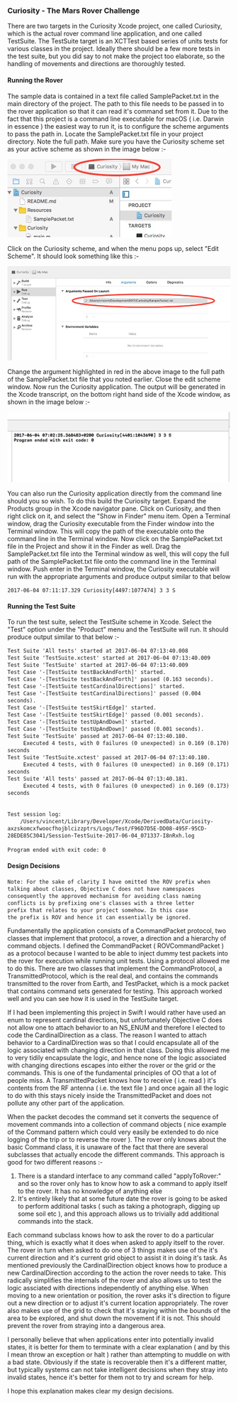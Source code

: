 ### Curiosity - The Mars Rover Challenge

There are two targets in the Curiosity Xcode project, one called Curiosity, which is the actual rover command line application, and one called TestSuite. The TestSuite target is an XCTTest based series of units tests for various classes in the project. Ideally there should be a few more tests in the test suite, but you did say to not make the project too elaborate, so the handling of movements and directions are thoroughly tested.

#### Running the Rover

The sample data is contained in a text file called SamplePacket.txt in the main directory of the project. The path to this file needs to be passed in to the rover application so that it can read it's command set from it. Due to the fact that this project is a command line executable for macOS ( i.e. Darwin in essence ) the easiest way to run it, is to configure the scheme arguments to pass the path in. Locate the SamplePacket.txt file in your project directory. Note the full path. Make sure you have the Curiosity scheme set as your active scheme as shown in the image below :-

![](./image1.jpeg)

Click on the Curiosity scheme, and when the menu pops up, select "Edit Scheme". It should look something like this :-

![](./image2.jpeg)

Change the argument highlighted in red in the above image to the full path of the SamplePacket.txt file that you noted earlier. Close the edit scheme window. Now run the Curiosity application. The output will be generated in the Xcode transcript, on the bottom right hand side of the Xcode window, as shown in the image below :-

![](./image3.jpeg)

You can also run the Curiosity application directly from the command line should you so wish. To do this build the Curiosity target. Expand the Products group in the Xcode navigator pane. Click on Curiosity, and then right click on it, and select the "Show in Finder" menu item. Open a Terminal window, drag the Curiosity executable from the Finder window into the Terminal window. This will copy the path of the executable onto the command line in the Terminal window. Now click on the SamplePacket.txt file in the Project and show it in the Finder as well. Drag the SamplePacket.txt file into the Terminal window as well, this will copy the full path of the SamplePacket.txt file onto the command line in the Terminal window. Push enter in the Terminal window, the Curiosity executable will run with the appropriate arguments and produce output similar to that below

~~~~
2017-06-04 07:11:17.329 Curiosity[4497:1077474] 3 3 S
~~~~

#### Running the Test Suite

To run the test suite, select the TestSuite scheme in Xcode. Select the "Test" option under the "Product" menu and the TestSuite will run. It should produce output similar to that below :-

~~~~
Test Suite 'All tests' started at 2017-06-04 07:13:40.008
Test Suite 'TestSuite.xctest' started at 2017-06-04 07:13:40.009
Test Suite 'TestSuite' started at 2017-06-04 07:13:40.009
Test Case '-[TestSuite testBackAndForth]' started.
Test Case '-[TestSuite testBackAndForth]' passed (0.163 seconds).
Test Case '-[TestSuite testCardinalDirections]' started.
Test Case '-[TestSuite testCardinalDirections]' passed (0.004 seconds).
Test Case '-[TestSuite testSkirtEdge]' started.
Test Case '-[TestSuite testSkirtEdge]' passed (0.001 seconds).
Test Case '-[TestSuite testUpAndDown]' started.
Test Case '-[TestSuite testUpAndDown]' passed (0.001 seconds).
Test Suite 'TestSuite' passed at 2017-06-04 07:13:40.180.
	 Executed 4 tests, with 0 failures (0 unexpected) in 0.169 (0.170) seconds
Test Suite 'TestSuite.xctest' passed at 2017-06-04 07:13:40.180.
	 Executed 4 tests, with 0 failures (0 unexpected) in 0.169 (0.171) seconds
Test Suite 'All tests' passed at 2017-06-04 07:13:40.181.
	 Executed 4 tests, with 0 failures (0 unexpected) in 0.169 (0.173) seconds


Test session log:
	/Users/vincent/Library/Developer/Xcode/DerivedData/Curiosity-axzskomcxfwoocfhojblcizzptrs/Logs/Test/F96D7D5E-DD08-495F-95CD-28EDE85C3041/Session-TestSuite-2017-06-04_071337-I8nRxh.log

Program ended with exit code: 0
~~~~

#### Design Decisions

~~~~
Note: For the sake of clarity I have omitted the ROV prefix when 
talking about classes, Objective C does not have namespaces 
consequently the approved mechanism for avoiding class naming 
conflicts is by prefixing one's classes with a three letter 
prefix that relates to your project somehow. In this case 
the prefix is ROV and hence it can essentially be ignored.
~~~~

Fundamentally the application consists of a CommandPacket protocol, two classes that implement that protocol, a rover, a direction and a hierarchy of command objects. I defined the CommandPacket ( ROVCommandPacket ) as a protocol because I wanted to be able to inject dummy test packets into the rover for execution while running unit tests. Using a protocol allowed me to do this. There are two classes that implement the CommandProtocol, a TransmittedProtocol, which is the real deal, and contains the commands transmitted to the rover from Earth, and TestPacket, which is a mock packet that contains command sets generated for testing. This approach worked well and you can see how it is used in the TestSuite target. 

If I had been implementing this project in Swift I would rather have used an enum to represent cardinal directions, but unfortunately Objective C does not allow one to attach behavior to an NS_ENUM and therefore I elected to code the CardinalDirection as a class. The reason I wanted to attach behavior to a CardinalDirection was so that I could encapsulate all of the logic associated with changing direction in that class. Doing this allowed me to very tidily encapsulate the logic, and hence none of the logic associated with changing directions escapes into either the rover or the grid or the commands. This is one of the fundamental principles of OO that a lot of people miss. A TransmittedPacket knows how to receive ( i.e. read ) it's contents from the RF antenna ( i.e. the text file ) and once again all the logic to do with this stays nicely inside the TransmittedPacket and does not pollute any other part of the application. 

When the packet decodes the command set it converts the sequence of movement commands into a collection of command objects ( nice example of the Command pattern which could very easily be extended to do nice logging of the trip or to reverse the rover ). The rover only knows about the basic Command class, it is unaware of the fact that there are several subclasses that actually encode the different commands. This approach is good for two different reasons :-

1. There is a standard interface to any command called "applyToRover:" and so the rover only has to know how to ask a command to apply itself to the rover. It has no knowledge of anything else
2. It's entirely likely that at some future date the rover is going to be asked to perform additional tasks ( such as taking a photograph, digging up some soil etc ), and this approach allows us to trivially add additional commands into the stack.

Each command subclass knows how to ask the rover to do a particular thing, which is exactly what it does when asked to apply itself to the rover. The rover in turn when asked to do one of 3 things makes use of the it's current direction and it's current grid object to assist it in doing it's task. As mentioned previously the CardinalDirection object knows how to produce a new CardinalDirection according to the action the rover needs to take. This radically simplifies the internals of the rover and also allows us to test the logic assciated with directions independently of anything else. When moving to a new orientation or position, the rover asks it's direction to figure out a new direction or to adjust it's current location appropriately. The rover also makes use of the grid to check that it's staying within the bounds of the area to be explored, and shut down the movement if it is not. This should prevent the rover from straying into a dangerous area. 

I personally believe that when applications enter into potentially invalid states, it is better for them to terminate with a clear explanation ( and by this I mean throw an exception or halt ) rather than attempting to muddle on with a bad state. Obviously if the state is recoverable then it's a different matter, but typically systems can not take intelligent decisions when they stray into invalid states, hence it's better for them not to try and scream for help. 

I hope this explanation makes clear my design decisions. 